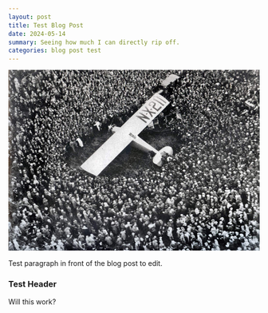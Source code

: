 ```yaml
---
layout: post
title: Test Blog Post
date: 2024-05-14
summary: Seeing how much I can directly rip off.
categories: blog post test
---
```


![Charles Lindbergh lands in Paris, France](/images/the_wonderful_llms/Charles_Lindbergh_Lands_in_France.jpg)

Test paragraph in front of the blog post to edit.  

### Test Header

Will this work?
